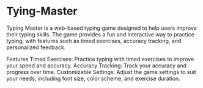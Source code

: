 # Tying-Master

Typing Master is a web-based typing game designed to help users improve their typing skills. The game provides a fun and interactive way to practice typing, with features such as timed exercises, accuracy tracking, and personalized feedback.

Features
Timed Exercises: Practice typing with timed exercises to improve your speed and accuracy.
Accuracy Tracking: Track your accuracy and progress over time.
Customizable Settings: Adjust the game settings to suit your needs, including font size, color scheme, and exercise duration.
